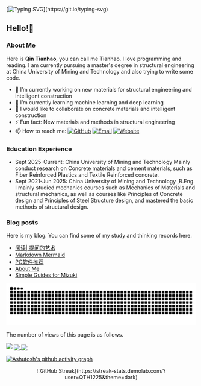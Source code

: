 [![Typing SVG](https://readme-typing-svg.demolab.com?font=Merriweather&pause=1000&center=true&vCenter=true&width=1000&lines=Welcome+to+Tianhao's+GitHub!)](https://git.io/typing-svg)
## Hello!🙂
### About Me
Here is **Qin Tianhao**, you can call me Tianhao. I love programming and reading. I am currently pursuing a master's degree in structural engineering at China University of Mining and Technology and also trying to write some code.

- 🔭 I’m currently working on new materials for structural engineering and intelligent construction
- 🌱 I’m currently learning machine learning and deep learning
- 👯 I would like to collaborate on concrete materials and intelligent construction
- ⚡ Fun fact: New materials and methods in structural engineering
- 📫 How to reach me:
[![GitHub](https://img.shields.io/badge/GitHub-QTH1225-181717?style=for-the-badge&logo=github&logoColor=white)](https://github.com/QTH1225)
[![Email](https://img.shields.io/badge/Email-1340356343@qq.com-D14836?style=for-the-badge&logo=gmail&logoColor=white)](mailto:1340356343@qq.com)
[![Website](https://img.shields.io/badge/Website-qintianhao.com-0088CC?style=for-the-badge&logo=google-chrome&logoColor=white)](https://qintianhao.com)

### Education Experience
- Sept 2025-Current: China University of Mining and Technology
Mainly conduct research on Concrete materials and cement materials, such as Fiber Reinforced Plastics and Textile Reinforced concrete.
- Sept 2021-Jun 2025: China University of Mining and Technology ,B.Eng.
I mainly studied mechanics courses such as Mechanics of Materials and structural mechanics, as well as courses like Principles of Concrete design and Principles of Steel Structure design, and mastered the basic methods of structural design.

### Blog posts
Here is my blog. You can find some of my study and thinking records here.
<!-- BLOG-POST-LIST:START -->
- [阅读| 提问的艺术](https://qintianhao.com/posts/reading-the-art-of-question/)
- [Markdown Mermaid](https://qintianhao.com/posts/markdown-mermaid/)
- [PC软件推荐](https://qintianhao.com/posts/recommand-of-pc-softwares/)
- [About Me](https://qintianhao.com/posts/about-me/)
- [Simple Guides for Mizuki](https://qintianhao.com/posts/simple-guides-for-mizuki/)
<!-- BLOG-POST-LIST:END -->

<picture>  <source media="(prefers-color-scheme: dark)" srcset="https://raw.githubusercontent.com/QTH1225/QTH1225/output/github-contribution-grid-snake-dark.svg">  <source media="(prefers-color-scheme: light)" srcset="https://raw.githubusercontent.com/QTH1225/QTH1225/output/github-contribution-grid-snake.svg">  <img alt="github contribution grid snake animation" src="https://raw.githubusercontent.com/QTH1225/QTH1225/output/github-contribution-grid-snake.svg"> </picture>

The number of views of this page is as follows.

<img src="https://count.getloli.com/@QTH1225?theme=moebooru"/>

<a href="https://github.com/anuraghazra/github-readme-stats">
  <img height=200 align="center" src="https://github-readme-stats.vercel.app/api?username=QTH1225&show_icons=true&theme=transparent" />
</a>
<a href="https://github.com/anuraghazra/convoychat">
  <img height=200 align="center" src="https://github-readme-stats.vercel.app/api/top-langs?username=QTH1225&layout=donut&langs_count=5&card_width=320&theme=transparent" />
</a>


[![Ashutosh's github activity graph](https://github-readme-activity-graph.vercel.app/graph?username=QTH1225&theme=github-compact)](https://github.com/ashutosh00710/github-readme-activity-graph)

<div align="center">
![GitHub Streak](https://streak-stats.demolab.com/?user=QTH1225&theme=dark)
</div>

<!--
**QTH1225/QTH1225** is a ✨ _special_ ✨ repository because its `README.md` (this file) appears on your GitHub profile.

Here are some ideas to get you started:

- 🔭 I’m currently working on ...
- 🌱 I’m currently learning ...
- 👯 I’m looking to collaborate on ...
- 🤔 I’m looking for help with ...
- 💬 Ask me about ...
- 📫 How to reach me: ...
- 😄 Pronouns: ...
- ⚡ Fun fact: ...
-->
